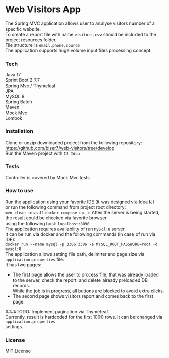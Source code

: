 # Web Visitors App

The Spring MVC application allows user to analyse visitors number of a specific website.\
To create a report file with name `visitors.csv` should be included to the project resources folder.\
File structure is `email,phone,source` \
The application supports huge volume input files processing concept.

### Tech
Java 17\
Sprint Boot 2.7.7\
Spring Mvc / Thymeleaf\
JPA\
MySQL 8\
Spring Batch\
Maven\
Mock Mvc \
Lombok

### Installation
Clone or unzip downloaded project from the following repository:\
https://github.com/biser7/web-visitors/tree/develop \
Run the Maven project with `IJ Idea`

### Tests
Controller is covered by Mock Mvc tests

### How to use
Run the application using your favorite IDE (it was designed via Idea IJ)\
or run the following command from project root directory:\
`mvn clean install`
`docker-compose up -d`
After the server is being started, the result could be checked via favorite browser\
using the following host: `localhost:8090`\
The application requires availability of run `MySql:8` server.\
It can be run via docker and the following commands (in case of run via IDE):\
`docker run --name mysql -p 3306:3306 -e MYSQL_ROOT_PASSWORD=root -d mysql:8`\
The application allows setting file path, delimiter and page size via `application.properties` file.\
It has two pages:
- The first page allows the user to process file, that was already loaded\
  to the server, check the report, and delete already preloaded DB records.\
  While the job is in progress, all buttons are blocked to avoid extra clicks.
- The second page shows visitors report and comes back to the first page.

####TODO:
Implement pagination via Thymeleaf.\
Currently, result is hardcoded for the first 1000 rows. It can be changed via `application.properties`\
settings.

### License
MIT License